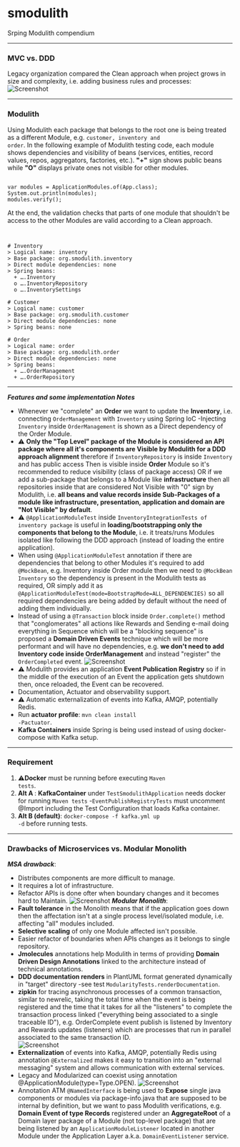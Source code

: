 # smodulith
Srping Modulith compendium

---
### MVC vs. DDD
Legacy organization compared the Clean approach when project grows in size and complexity, i.e. adding business rules and processes:
![Screenshot](https://github.com/paguerre3/smodulith/blob/main/img/01-cohesion-vs-coupling.png?raw=true)

---
### Modulith
Using Modulith each package that belongs to the root one is being treated as a different Module, e.g. <code>customer, inventory and order</code>. 
In the following example of Modulith testing code, each module shows dependencies and visibility of beans (services, entities, record values, repos, aggregators, factories, etc.).
<b>"+"</b> sign shows public beans while <b>"O"</b> displays private ones not visible for other modules. 
<pre><code>
var modules = ApplicationModules.of(App.class);
System.out.println(modules);
modules.verify();
</code></pre>
At the end, the validation checks that parts of one module that shouldn't be access to the other Modules are valid according to a Clean approach.
<pre><code>

# Inventory
> Logical name: inventory
> Base package: org.smodulith.inventory
> Direct module dependencies: none
> Spring beans:
  + ….Inventory
  o ….InventoryRepository
  o ….InventorySettings

# Customer
> Logical name: customer
> Base package: org.smodulith.customer
> Direct module dependencies: none
> Spring beans: none

# Order
> Logical name: order
> Base package: org.smodulith.order
> Direct module dependencies: none
> Spring beans:
  + ….OrderManagement
  + ….OrderRepository
</code></pre>

---
***Features and some implementation Notes***
- Whenever we "complete" an <b>Order</b> we want to update the <b>Inventory</b>, i.e. connecting <code>OrderManagement</code> with <code>Inventory</code> using Spring IoC -Injecting <code>Inventory</code> inside <code>OrderManagement</code> is shown as a Direct dependency of the Order Module.
- ⚠️ <b>Only the "Top Level" package of the Module is considered an API package where all it's components are Visible by Modulith for a DDD approach alignment</b> therefore if <code>InventoryRepository</code> is inside <code>Inventory</code> and has public access Then is visible inside <b>Order</b> Module so it's recommended to reduce visibility (class of package access) OR if we add a sub-package that belongs to a Module like <b>infrastructure</b> then all repositories inside that are considered Not Visible with "0" sign by Modulith, i.e. <b>all beans and value records inside Sub-Packages of a module like infrastructure, presentation, application and domain are "Not Visible" by default</b>.
- ⚠️ <code>@ApplicationModuleTest</code> inside <code>InventoryIntegrationTests of inventory package</code> is useful in <b>loading/bootstrapping only the components that belong to the Module</b>, i.e. it treats/runs Modules isolated like following the DDD approach (instead of loading the entire application). 
- When using <code>@ApplicationModuleTest</code> annotation if there are dependencies that belong to other Modules it's required to add <code>@MockBean</code>, e.g. Inventory inside Order module then we need to <code>@MockBean Inventory</code> so the dependency is present in the Modulith tests as required, OR simply add it as <code>@ApplicationModuleTest(mode=BootstrapMode=ALL_DEPENDENCIES)</code> so all required dependencies are being added by default without the need of adding them individually.  
- Instead of using a <code>@Transaction</code> block inside <code>Order.complete()</code> method that "conglomerates" all actions like Rewards and Sending e-mail doing everything in Sequence which will be a "blocking sequence" is proposed a <b>Domain Driven Events</b> technique which will be more performant and will have no dependencies, e.g. <b>we don't need to add Inventory code inside OrderManagement</b> and instead "register" the <code>OrderCompleted</code> event.
  ![Screenshot](https://github.com/paguerre3/smodulith/blob/main/img/02-transaction-as-a-blocking-piece.png?raw=true)
- ⚠️ Modulith provides an application <b>Event Publication Registry</b> so if in the middle of the execution of an Event the application gets shutdown then, once reloaded, the Event can be recovered.
- Documentation, Actuator and observability support.
- ⚠️ Automatic externalization of events into Kafka, AMQP, potentially Redis.
- Run <b>actuator profile</b>: <code>mvn clean install -Pactuator</code>.
- <b>Kafka Containers</b> inside Spring is being used instead of using docker-compose with Kafka setup.

---
### Requirement
1. ⚠️<b>Docker</b> must be running before executing <code>Maven tests</code>.
2. <b>Alt A </b>: <b>KafkaContainer</b> under <code>TestSmodulithApplication</code> needs docker for running <code>Maven tests</code> -<code>EventPublishRegistryTests</code> must uncomment @Import including the Test Configuration that loads Kafka container.
3. <b>Alt B (default)</b>: <code>docker-compose -f kafka.yml up -d</code> before running tests.

---
### Drawbacks of Microservices vs. Modular Monolith
***MSA drawback***: 
- Distributes components are more difficult to manage.
- It requires a lot of infrastructure.
- Refactor APIs is done ofter when boundary changes and it becomes hard to Maintain.
![Screenshot](https://github.com/paguerre3/smodulith/blob/main/img/03-modular-monolith.png?raw=true)
***Modular Monolith***: 
- <b>Fault tolerance</b> in the Monolith means that if the application goes down then the affectation isn't at a single process level/isolated module, i.e. affecting "all" modules included. 
- <b>Selective scaling</b> of only one Module affected isn't possible.
- Easier refactor of boundaries when APIs changes as it belongs to single repository.
- <b>Jmolecules</b> annotations help Modulith in terms of providing <b>Domain Driven Design Annotations</b> linked to the architecture instead of technical annotations.
- <b>DDD documentation renders</b> in PlantUML format generated dynamically in "target" directory -see test <code>ModularityTests.renderDocumentation</code>.
- <b>zipkin</b> for tracing asynchronous processes of a common transaction, similar to newrelic, taking the total time when the event is being registered and the time that it takes for all the "listeners" to complete the transaction process linked ("everything being associated to a single traceable ID"), e.g. OrderComplete event publish is listened by Inventory and Rewards updates (listeners) which are processes that run in parallel associated to the same transaction ID.  
![Screenshot](https://github.com/paguerre3/smodulith/blob/main/img/04-zipkin.png?raw=true)
- <b>Externalization</b> of events into Kafka, AMQP, potentially Redis using annotation <code>@Externalized</code> makes it easy to transition into an "external messaging" system and allows communication with external services.
- Legacy and Modularized can coexist using annotation <cod>@ApplicationModule(type=Type.OPEN)</code>.
![Screenshot](https://github.com/paguerre3/smodulith/blob/main/img/05-legacy-and-modulith.png?raw=true)
- Annotation ATM <code>@NamedInterface</code> is being used to <b>Expose</b> single java components or modules via package-info.java that are supposed to be internal by definition, but we want to pass Modulith verifications, e.g. <b>Domain Event of type Records</b> registered under an <b>AggregateRoot</b> of a Domain layer package of a Module (not top-level package) that are being listened by an <code>ApplicationModuleListener</code> located in another Module under the Application Layer a.k.a. <code>DomainEventListener</code> service. 